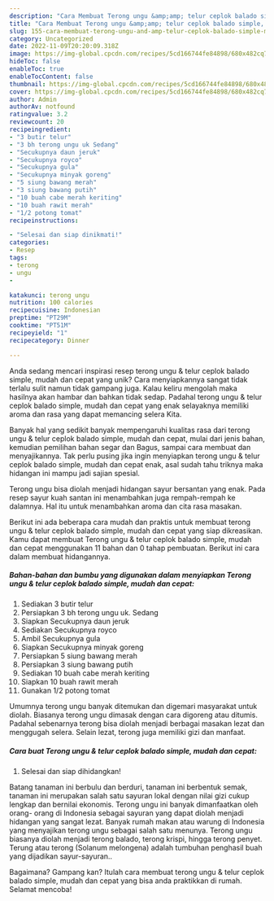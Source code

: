 ```yaml
---
description: "Cara Membuat Terong ungu &amp;amp; telur ceplok balado simple, mudah dan cepat yang Lezat Sekali"
title: "Cara Membuat Terong ungu &amp;amp; telur ceplok balado simple, mudah dan cepat yang Lezat Sekali"
slug: 155-cara-membuat-terong-ungu-and-amp-telur-ceplok-balado-simple-mudah-dan-cepat-yang-lezat-sekali
category: Uncategorized
date: 2022-11-09T20:20:09.318Z
image: https://img-global.cpcdn.com/recipes/5cd166744fe84898/680x482cq70/terong-ungu-telur-ceplok-balado-simple-mudah-dan-cepat-foto-resep-utama.jpg
hideToc: false
enableToc: true
enableTocContent: false
thumbnail: https://img-global.cpcdn.com/recipes/5cd166744fe84898/680x482cq70/terong-ungu-telur-ceplok-balado-simple-mudah-dan-cepat-foto-resep-utama.jpg
cover: https://img-global.cpcdn.com/recipes/5cd166744fe84898/680x482cq70/terong-ungu-telur-ceplok-balado-simple-mudah-dan-cepat-foto-resep-utama.jpg
author: Admin
authorAv: notfound
ratingvalue: 3.2
reviewcount: 20
recipeingredient:
- "3 butir telur"
- "3 bh terong ungu uk Sedang"
- "Secukupnya daun jeruk"
- "Secukupnya royco"
- "Secukupnya gula"
- "Secukupnya minyak goreng"
- "5 siung bawang merah"
- "3 siung bawang putih"
- "10 buah cabe merah keriting"
- "10 buah rawit merah"
- "1/2 potong tomat"
recipeinstructions:

- "Selesai dan siap dinikmati!"
categories:
- Resep
tags:
- terong
- ungu
- 

katakunci: terong ungu  
nutrition: 100 calories
recipecuisine: Indonesian
preptime: "PT29M"
cooktime: "PT51M"
recipeyield: "1"
recipecategory: Dinner

---
```





Anda sedang mencari inspirasi resep terong ungu &amp; telur ceplok balado simple, mudah dan cepat yang unik? Cara menyiapkannya sangat tidak terlalu sulit namun tidak gampang juga. Kalau keliru mengolah maka hasilnya akan hambar dan bahkan tidak sedap. Padahal terong ungu &amp; telur ceplok balado simple, mudah dan cepat yang enak selayaknya memiliki aroma dan rasa yang dapat memancing selera Kita.





Banyak hal yang sedikit banyak mempengaruhi kualitas rasa dari terong ungu &amp; telur ceplok balado simple, mudah dan cepat, mulai dari jenis bahan, kemudian pemilihan bahan segar dan Bagus, sampai cara membuat dan menyajikannya. Tak perlu pusing jika ingin menyiapkan terong ungu &amp; telur ceplok balado simple, mudah dan cepat enak,      asal sudah tahu triknya maka hidangan ini mampu jadi sajian spesial.














Terong ungu bisa diolah menjadi hidangan sayur bersantan yang enak. Pada resep sayur kuah santan ini menambahkan juga rempah-rempah ke dalamnya. Hal itu untuk menambahkan aroma dan cita rasa masakan.






Berikut ini ada beberapa cara mudah dan praktis untuk membuat terong ungu &amp; telur ceplok balado simple, mudah dan cepat yang siap dikreasikan. Kamu dapat membuat Terong ungu &amp; telur ceplok balado simple, mudah dan cepat menggunakan 11 bahan dan 0 tahap pembuatan. Berikut ini cara dalam membuat hidangannya.

<!--inarticleads1-->

##### Bahan-bahan dan bumbu yang digunakan dalam menyiapkan Terong ungu &amp; telur ceplok balado simple, mudah dan cepat:

1. Sediakan 3 butir telur
1. Persiapkan 3 bh terong ungu uk. Sedang
1. Siapkan Secukupnya daun jeruk
1. Sediakan Secukupnya royco
1. Ambil Secukupnya gula
1. Siapkan Secukupnya minyak goreng
1. Persiapkan 5 siung bawang merah
1. Persiapkan 3 siung bawang putih
1. Sediakan 10 buah cabe merah keriting
1. Siapkan 10 buah rawit merah
1. Gunakan 1/2 potong tomat


Umumnya terong ungu banyak ditemukan dan digemari masyarakat untuk diolah. Biasanya terong ungu dimasak dengan cara digoreng atau ditumis. Padahal sebenarnya terong bisa diolah menjadi berbagai masakan lezat dan menggugah selera. Selain lezat, terong juga memiliki gizi dan manfaat. 

<!--inarticleads2-->

##### Cara buat Terong ungu &amp; telur ceplok balado simple, mudah dan cepat:


1. Selesai dan siap dihidangkan!

Batang tanaman ini berbulu dan berduri, tanaman ini berbentuk semak, tanaman ini merupakan salah satu sayuran lokal dengan nilai gizi cukup lengkap dan bernilai ekonomis. Terong ungu ini banyak dimanfaatkan oleh orang- orang di Indonesia sebagai sayuran yang dapat diolah menjadi hidangan yang sangat lezat. Banyak rumah makan atau warung di Indonesia yang menyajikan terong ungu sebagai salah satu menunya. Terong ungu biasanya diolah menjadi terong balado, terong krispi, hingga terong penyet. Terung atau terong (Solanum melongena) adalah tumbuhan penghasil buah yang dijadikan sayur-sayuran.. 

Bagaimana? Gampang kan? Itulah cara membuat terong ungu &amp; telur ceplok balado simple, mudah dan cepat yang bisa anda praktikkan di rumah. Selamat mencoba!
